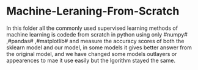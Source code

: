 # Machine-Leraning-From-Scratch
In this folder all the commonly used supervised learning methods of machine learning is codede from scratch in python using only #numpy# ,#pandas# ,#matplotlib# and measure the accuracy scores of both the sklearn model and our model, in some models it gives better answer from the original model, and we have changed some models outlayers or appearences to mae it use easily but the lgorithm stayed the same.
